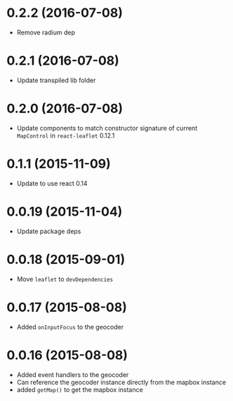 # 0.2.2 (2016-07-08)

  * Remove radium dep

# 0.2.1 (2016-07-08)

  * Update transpiled lib folder

# 0.2.0 (2016-07-08)

  * Update components to match constructor signature of current `MapControl` in `react-leaflet` 0.12.1

# 0.1.1 (2015-11-09)

  * Update to use react 0.14

# 0.0.19 (2015-11-04)

  * Update package deps

# 0.0.18 (2015-09-01)

  * Move `leaflet` to `devDependencies`

# 0.0.17 (2015-08-08)

  * Added `onInputFocus` to the geocoder

# 0.0.16 (2015-08-08)

  * Added event handlers to the geocoder
  * Can reference the geocoder instance directly from the mapbox instance
  * added `getMap()` to get the mapbox instance
